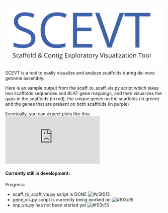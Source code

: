 
![SCEVT LOGO](https://raw.githubusercontent.com/pbieberstein/SCEVT/master/scevt-logo.png)


SCEVT is a tool to easily visualize and analyze scaffolds during de-novo genome assembly.

Here is an sample output from the scaff_to_scaff_vis.py script which takes two scaffolds sequences and BLAT gene mappings,
and then visualizes the gaps in the scaffolds (in red), the unique genes on the scaffolds (in green) and the genes that are present
on both scaffolds (in purple)

Eventually, you can expect plots like this:
![sample_scaffold_vis](https://github.com/pbieberstein/SCEVT/raw/master/sample_output.pdf)


#### Currently still in development:
Progress:
* scaff_to_scaff_vis.py script is DONE ![#c5f015](https://placehold.it/15/c5f015/000000?text=+)
* gene_vis.py script is currently being worked on ![#f03c15](https://placehold.it/15/f03c15/000000?text=+)
* snp_vis.py has not been started yet ![#f03c15](https://placehold.it/15/f03c15/000000?text=+)
